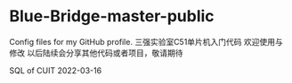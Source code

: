 # Blue-Bridge-master-public
Config files for my GitHub profile.
三强实验室C51单片机入门代码
欢迎使用与修改
以后陆续会分享其他代码或者项目，敬请期待

SQL of CUIT
2022-03-16
